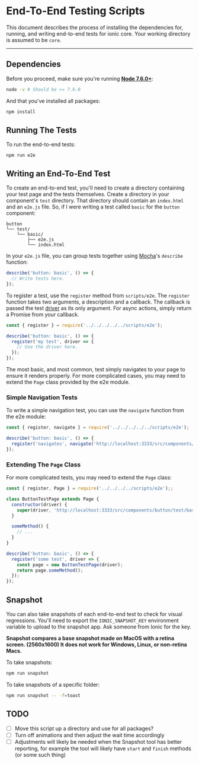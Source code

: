 # End-To-End Testing Scripts

This document describes the process of installing the dependencies for, running, and writing end-to-end tests for ionic core. Your working directory is assumed to be `core`.

---

## Dependencies

Before you proceed, make sure you're running [**Node 7.6.0+**](https://nodejs.org/en/download/):

```sh
node -v # Should be >= 7.6.0
```

And that you've installed all packages:

```sh
npm install
```

## Running The Tests

To run the end-to-end tests:

```
npm run e2e
```

## Writing an End-To-End Test

To create an end-to-end test, you'll need to create a directory containing your test page and the tests themselves. Create a directory in your component's `test` directory. That directory should contain an `index.html` and an `e2e.js` file. So, if I were writing a test called `basic` for the `button` component:

```
button
└── test/
    └── basic/
        ├── e2e.js
        └── index.html
```

In your `e2e.js` file, you can group tests together using [Mocha](https://mochajs.org/)'s `describe` function:

```js
describe('button: basic', () => {
  // Write tests here.
});
```

To register a test, use the `register` method from `scripts/e2e`. The `register` function takes two arguments, a description and a callback. The callback is passed the test [driver](https://www.npmjs.com/package/selenium-webdriver) as its only argument. For async actions, simply return a Promise from your callback.

```js
const { register } = require('../../../../../scripts/e2e');

describe('button: basic', () => {
  register('my test', driver => {
    // Use the driver here.
  });
});
```

The most basic, and most common, test simply navigates to your page to ensure it renders properly. For more complicated cases, you may need to extend the `Page` class provided by the e2e module.

### Simple Navigation Tests

To write a simple navigation test, you can use the `navigate` function from the e2e module:

```js
const { register, navigate } = require('../../../../../scripts/e2e');

describe('button: basic', () => {
  register('navigates', navigate('http://localhost:3333/src/components/button/test/basic'));
});
```

### Extending The `Page` Class

For more complicated tests, you may need to extend the `Page` class:

```js
const { register, Page } = require('../../../../scripts/e2e');;

class ButtonTestPage extends Page {
  constructor(driver) {
    super(driver, 'http://localhost:3333/src/components/button/test/basic');
  }

  someMethod() {
    // ...
  }
}

describe('button: basic', () => {
  register('some test', driver => {
    const page = new ButtonTestPage(driver);
    return page.someMethod();
  });
});
```

## Snapshot

You can also take snapshots of each end-to-end test to check for visual regressions. You'll need to export the `IONIC_SNAPSHOT_KEY` environment variable to upload to the snapshot app. Ask someone from Ionic for the key.

**Snapshot compares a base snapshot made on MacOS with a retina screen. (2560x1600) It does not work for Windows, Linux, or non-retina Macs.**

To take snapshots:

```bash
npm run snapshot
```

To take snapshots of a specific folder:

```bash
npm run snapshot -- -f=toast
```

## TODO

- [ ] Move this script up a directory and use for all packages?
- [ ] Turn off animations and then adjust the wait time accordingly
- [ ] Adjustments will likely be needed when the Snapshot tool has better reporting, for example the tool will likely have `start` and `finish` methods (or some such thing)
